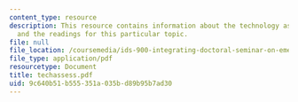 ```yaml
---
content_type: resource
description: This resource contains information about the technology assessment assignment
  and the readings for this particular topic.
file: null
file_location: /coursemedia/ids-900-integrating-doctoral-seminar-on-emerging-technologies-fall-2005/9c640b51b555351a035bd89b95b7ad30_techassess.pdf
file_type: application/pdf
resourcetype: Document
title: techassess.pdf
uid: 9c640b51-b555-351a-035b-d89b95b7ad30
---
```


